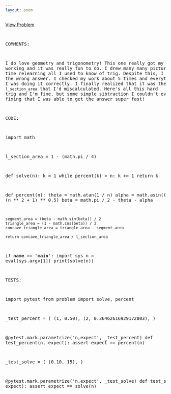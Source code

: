 ```yaml
---
layout: poem
---
```



<html><head><title>Euler - Problem 587</title>
<p><a href="http://projecteuler.net/problem=587" target="_blank">View Problem</a></p>
<pre>

COMMENTS:

I do love geometry and trigonometry!  This one really got my brain working and
it was really fun to do.  I drew many many pictures and spent time relearning
all I used to know of trig.  Despite this, I kept getting the wrong answer.  I
checked my work about 5 times and everytime saw that I was doing it correctly.
I finally realized that it was the value for `l_section_area` that I'd
miscalculated.  Here's all this hard trig and I'm fine, but some simple
sibtraction I couldn't even do!  Upon fixing that I was able to get the answer
super fast!


CODE:

import math

l_section_area = 1 - (math.pi / 4)


def solve(n):
    k = 1
    while percent(k) > n:
        k += 1
    return k


def percent(n):
    theta = math.atan(1 / n)
    alpha = math.asin((n - 1) / (n ** 2 + 1) ** 0.5)
    beta = math.pi / 2 - theta - alpha

    segment_area = (beta - math.sin(beta)) / 2
    triangle_area = (1 - math.cos(beta)) / 2
    concave_triangle_area = triangle_area - segment_area

    return concave_triangle_area / l_section_area


if __name__ == '__main__':
    import sys
    n = eval(sys.argv[1])
    print(solve(n))


TESTS:

import pytest
from problem import solve, percent

_test_percent = (
        (1, 0.50),
        (2, 0.36462616929172803),
)

@pytest.mark.parametrize('n,expect', _test_percent)
def test_percent(n, expect):
    assert expect == percent(n)

_test_solve = (
        (0.10, 15),
)

@pytest.mark.parametrize('n,expect', _test_solve)
def test_solve(n, expect):
    assert expect == solve(n)

</pre></body></html>
